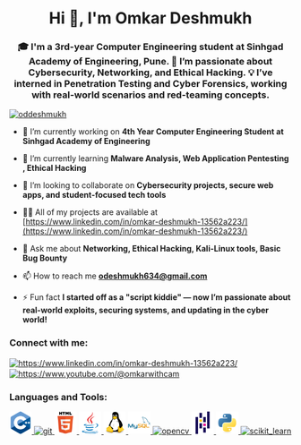 <h1 align="center">Hi 👋, I'm Omkar Deshmukh</h1>
<h3 align="center">🎓 I'm a 3rd-year Computer Engineering student at Sinhgad Academy of Engineering, Pune. 🔐 I’m passionate about Cybersecurity, Networking, and Ethical Hacking. 💡 I’ve interned in Penetration Testing and Cyber Forensics, working with real-world scenarios and red-teaming concepts.</h3>

<p align="left"> <a href="https://github.com/ryo-ma/github-profile-trophy"><img src="https://github-profile-trophy.vercel.app/?username=oddeshmukh" alt="oddeshmukh" /></a> </p>

- 🔭 I’m currently working on **4th Year Computer Engineering Student at Sinhgad Academy of Engineering**

- 🌱 I’m currently learning **Malware Analysis, Web Application Pentesting , Ethical Hacking**

- 👯 I’m looking to collaborate on **Cybersecurity projects, secure web apps, and student-focused tech tools**

- 👨‍💻 All of my projects are available at [https://www.linkedin.com/in/omkar-deshmukh-13562a223/](https://www.linkedin.com/in/omkar-deshmukh-13562a223/)

- 💬 Ask me about **Networking, Ethical Hacking, Kali-Linux tools, Basic Bug Bounty**

- 📫 How to reach me **odeshmukh634@gmail.com**

- ⚡ Fun fact **I started off as a "script kiddie" — now I’m passionate about real-world exploits, securing systems, and updating in the cyber world!**

<h3 align="left">Connect with me:</h3>
<p align="left">
<a href="https://linkedin.com/in/https://www.linkedin.com/in/omkar-deshmukh-13562a223/" target="blank"><img align="center" src="https://raw.githubusercontent.com/rahuldkjain/github-profile-readme-generator/master/src/images/icons/Social/linked-in-alt.svg" alt="https://www.linkedin.com/in/omkar-deshmukh-13562a223/" height="30" width="40" /></a>
<a href="https://www.youtube.com/c/https://www.youtube.com/@omkarwithcam" target="blank"><img align="center" src="https://raw.githubusercontent.com/rahuldkjain/github-profile-readme-generator/master/src/images/icons/Social/youtube.svg" alt="https://www.youtube.com/@omkarwithcam" height="30" width="40" /></a>
</p>

<h3 align="left">Languages and Tools:</h3>
<p align="left"> <a href="https://www.w3schools.com/cpp/" target="_blank" rel="noreferrer"> <img src="https://raw.githubusercontent.com/devicons/devicon/master/icons/cplusplus/cplusplus-original.svg" alt="cplusplus" width="40" height="40"/> </a> <a href="https://git-scm.com/" target="_blank" rel="noreferrer"> <img src="https://www.vectorlogo.zone/logos/git-scm/git-scm-icon.svg" alt="git" width="40" height="40"/> </a> <a href="https://www.w3.org/html/" target="_blank" rel="noreferrer"> <img src="https://raw.githubusercontent.com/devicons/devicon/master/icons/html5/html5-original-wordmark.svg" alt="html5" width="40" height="40"/> </a> <a href="https://www.java.com" target="_blank" rel="noreferrer"> <img src="https://raw.githubusercontent.com/devicons/devicon/master/icons/java/java-original.svg" alt="java" width="40" height="40"/> </a> <a href="https://www.linux.org/" target="_blank" rel="noreferrer"> <img src="https://raw.githubusercontent.com/devicons/devicon/master/icons/linux/linux-original.svg" alt="linux" width="40" height="40"/> </a> <a href="https://www.mysql.com/" target="_blank" rel="noreferrer"> <img src="https://raw.githubusercontent.com/devicons/devicon/master/icons/mysql/mysql-original-wordmark.svg" alt="mysql" width="40" height="40"/> </a> <a href="https://opencv.org/" target="_blank" rel="noreferrer"> <img src="https://www.vectorlogo.zone/logos/opencv/opencv-icon.svg" alt="opencv" width="40" height="40"/> </a> <a href="https://pandas.pydata.org/" target="_blank" rel="noreferrer"> <img src="https://raw.githubusercontent.com/devicons/devicon/2ae2a900d2f041da66e950e4d48052658d850630/icons/pandas/pandas-original.svg" alt="pandas" width="40" height="40"/> </a> <a href="https://www.python.org" target="_blank" rel="noreferrer"> <img src="https://raw.githubusercontent.com/devicons/devicon/master/icons/python/python-original.svg" alt="python" width="40" height="40"/> </a> <a href="https://scikit-learn.org/" target="_blank" rel="noreferrer"> <img src="https://upload.wikimedia.org/wikipedia/commons/0/05/Scikit_learn_logo_small.svg" alt="scikit_learn" width="40" height="40"/> </a> </p>
